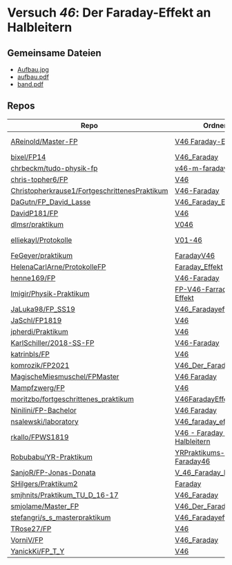 # Versuch *46*: Der Faraday-Effekt an Halbleitern

## Gemeinsame Dateien
- [Aufbau.jpg](https://raw.githubusercontent.com/FeGeyer/praktikum/master/BFP/FaradayV46/Bilder/Aufbau.jpg)
- [aufbau.pdf](https://docs.google.com/viewer?url=https://raw.githubusercontent.com/bixel/FP14/master/V46_Faraday/img/aufbau.pdf)
- [band.pdf](https://docs.google.com/viewer?url=https://raw.githubusercontent.com/bixel/FP14/master/V46_Faraday/img/band.pdf)

## Repos

|                                                 Repo                                                 |                                                              Ordner                                                               |                                                                                             PDFs                                                                                             |
|------------------------------------------------------------------------------------------------------|-----------------------------------------------------------------------------------------------------------------------------------|----------------------------------------------------------------------------------------------------------------------------------------------------------------------------------------------|
|[AReinold/Master-FP](../repo/AReinold/Master-FP)                                                      |[V46 Faraday-Effekt](https://github.com/AReinold/Master-FP/tree/master/V46%20Faraday-Effekt)                                       |[V46 Faraday-Effekt_Protokoll.pdf](https://docs.google.com/viewer?url=https://raw.githubusercontent.com/AReinold/Master-FP/master/PDF-Dateien%20abtestiert/V46%20Faraday-Effekt_Protokoll.pdf)|
|[bixel/FP14](../repo/bixel/FP14)                                                                      |[V46_Faraday](https://github.com/bixel/FP14/tree/master/V46_Faraday)                                                               |–                                                                                                                                                                                             |
|[chrbeckm/tudo-physik-fp](../repo/chrbeckm/tudo-physik-fp)                                            |[v46-m-faraday-effekt](https://github.com/chrbeckm/tudo-physik-fp/tree/master/v46-m-faraday-effekt)                                |[main.pdf](https://docs.google.com/viewer?url=https://raw.githubusercontent.com/NicoWeio/awesome-ap-pdfs/main/chrbeckm%E2%88%95tudo-physik-fp/46/main.pdf) \*                                 |
|[chris-topher6/FP](../repo/chris-topher6/FP)                                                          |[V46](https://github.com/chris-topher6/FP/tree/master/V46)                                                                         |–                                                                                                                                                                                             |
|[Christopherkrause1/FortgeschrittenesPraktikum](../repo/Christopherkrause1/FortgeschrittenesPraktikum)|[V46-Faraday](https://github.com/Christopherkrause1/FortgeschrittenesPraktikum/tree/master/V46-Faraday)                            |–                                                                                                                                                                                             |
|[DaGutn/FP_David_Lasse](../repo/DaGutn/FP_David_Lasse)                                                |[V46_Faraday_Effekt](https://github.com/DaGutn/FP_David_Lasse/tree/main/V46_Faraday_Effekt)                                        |–                                                                                                                                                                                             |
|[DavidP181/FP](../repo/DavidP181/FP)                                                                  |[V46](https://github.com/DavidP181/FP/tree/master/V46)                                                                             |–                                                                                                                                                                                             |
|[dlmsr/praktikum](../repo/dlmsr/praktikum)                                                            |[V046](https://github.com/dlmsr/praktikum/tree/master/V046)                                                                        |–                                                                                                                                                                                             |
|[elliekayl/Protokolle](../repo/elliekayl/Protokolle)                                                  |[V01-46](https://github.com/elliekayl/Protokolle/tree/master/V01-46)                                                               |[V46_Faraday-Effekt.pdf](https://docs.google.com/viewer?url=https://raw.githubusercontent.com/elliekayl/Protokolle/master/V01-46/V46_Faraday-Effekt.pdf)                                      |
|[FeGeyer/praktikum](../repo/FeGeyer/praktikum)                                                        |[FaradayV46](https://github.com/FeGeyer/praktikum/tree/master/BFP/FaradayV46)                                                      |–                                                                                                                                                                                             |
|[HelenaCarlArne/ProtokolleFP](../repo/HelenaCarlArne/ProtokolleFP)                                    |[Faraday_Effekt](https://github.com/HelenaCarlArne/ProtokolleFP/tree/master/Faraday_Effekt)                                        |–                                                                                                                                                                                             |
|[henne169/FP](../repo/henne169/FP)                                                                    |[V46-Faraday](https://github.com/henne169/FP/tree/master/V46-Faraday)                                                              |[V46.pdf](https://docs.google.com/viewer?url=https://raw.githubusercontent.com/henne169/FP/master/V46-Faraday/V46.pdf)                                                                        |
|[Imigir/Physik-Praktikum](../repo/Imigir/Physik-Praktikum)                                            |[FP-V46-Farraday-Effekt](https://github.com/Imigir/Physik-Praktikum/tree/master/FP-V46-Farraday-Effekt)                            |[FP-V46w.pdf](https://docs.google.com/viewer?url=https://raw.githubusercontent.com/NicoWeio/awesome-ap-pdfs/main/Imigir%E2%88%95Physik-Praktikum/46/FP-V46w.pdf) \*                           |
|[JaLuka98/FP_SS19](../repo/JaLuka98/FP_SS19)                                                          |[V46_Faradayeffekt](https://github.com/JaLuka98/FP_SS19/tree/master/V46_Faradayeffekt)                                             |–                                                                                                                                                                                             |
|[JaSchl/FP1819](../repo/JaSchl/FP1819)                                                                |[V46](https://github.com/JaSchl/FP1819/tree/master/V46)                                                                            |–                                                                                                                                                                                             |
|[jpherdi/Praktikum](../repo/jpherdi/Praktikum)                                                        |[V46](https://github.com/jpherdi/Praktikum/tree/master/V46)                                                                        |–                                                                                                                                                                                             |
|[KarlSchiller/2018-SS-FP](../repo/KarlSchiller/2018-SS-FP)                                            |[V46-Faraday](https://github.com/KarlSchiller/2018-SS-FP/tree/master/V46-Faraday)                                                  |–                                                                                                                                                                                             |
|[katrinbls/FP](../repo/katrinbls/FP)                                                                  |[V46](https://github.com/katrinbls/FP/tree/master/V46)                                                                             |[main.pdf](https://docs.google.com/viewer?url=https://raw.githubusercontent.com/NicoWeio/awesome-ap-pdfs/main/katrinbls%E2%88%95FP/46/main.pdf) \*                                            |
|[komrozik/FP2021](../repo/komrozik/FP2021)                                                            |[V46_Der_Faraday_Effekt](https://github.com/komrozik/FP2021/tree/main/V46_Der_Faraday_Effekt)                                      |–                                                                                                                                                                                             |
|[MagischeMiesmuschel/FPMaster](../repo/MagischeMiesmuschel/FPMaster)                                  |[V46 Faraday](https://github.com/MagischeMiesmuschel/FPMaster/tree/master/V46%20Faraday)                                           |[V46.pdf](https://docs.google.com/viewer?url=https://raw.githubusercontent.com/MagischeMiesmuschel/FPMaster/master/Protokolle/V46.pdf)                                                        |
|[Mampfzwerg/FP](../repo/Mampfzwerg/FP)                                                                |[V46](https://github.com/Mampfzwerg/FP/tree/master/V46)                                                                            |[main.pdf](https://docs.google.com/viewer?url=https://raw.githubusercontent.com/Mampfzwerg/FP/master/V46/main.pdf)                                                                            |
|[moritzbo/fortgeschrittenes_praktikum](../repo/moritzbo/fortgeschrittenes_praktikum)                  |[V46FaradayEffekt](https://github.com/moritzbo/fortgeschrittenes_praktikum/tree/main/V46FaradayEffekt)                             |[V46.pdf](https://docs.google.com/viewer?url=https://raw.githubusercontent.com/NicoWeio/awesome-ap-pdfs/main/moritzbo%E2%88%95fortgeschrittenes_praktikum/46/V46.pdf) \*                      |
|[Ninilini/FP-Bachelor](../repo/Ninilini/FP-Bachelor)                                                  |[V46 Faraday](https://github.com/Ninilini/FP-Bachelor/tree/master/V46%20Faraday)                                                   |–                                                                                                                                                                                             |
|[nsalewski/laboratory](../repo/nsalewski/laboratory)                                                  |[V46_faraday_effect](https://github.com/nsalewski/laboratory/tree/master/FP/V46_faraday_effect)                                    |–                                                                                                                                                                                             |
|[rkallo/FPWS1819](../repo/rkallo/FPWS1819)                                                            |[V46 - Faraday Effekt an Halbleitern](https://github.com/rkallo/FPWS1819/tree/master/V46%20-%20Faraday%20Effekt%20an%20Halbleitern)|–                                                                                                                                                                                             |
|[Robubabu/YR-Praktikum](../repo/Robubabu/YR-Praktikum)                                                |[YRPraktikums-Faraday46](https://github.com/Robubabu/YR-Praktikum/tree/master/YRPraktikums-Faraday46)                              |[main.pdf](https://docs.google.com/viewer?url=https://raw.githubusercontent.com/NicoWeio/awesome-ap-pdfs/main/Robubabu%E2%88%95YR-Praktikum/46/main.pdf) \*                                   |
|[SanjoR/FP-Jonas-Donata](../repo/SanjoR/FP-Jonas-Donata)                                              |[V_46_Faraday_Effekt](https://github.com/SanjoR/FP-Jonas-Donata/tree/master/BFP/V_46_Faraday_Effekt)                               |–                                                                                                                                                                                             |
|[SHilgers/Praktikum2](../repo/SHilgers/Praktikum2)                                                    |[Faraday](https://github.com/SHilgers/Praktikum2/tree/master/Faraday)                                                              |–                                                                                                                                                                                             |
|[smjhnits/Praktikum_TU_D_16-17](../repo/smjhnits/Praktikum_TU_D_16-17)                                |[V46_Faraday](https://github.com/smjhnits/Praktikum_TU_D_16-17/tree/master/Fortgeschrittenenpraktikum/Protokolle/V46_Faraday)      |–                                                                                                                                                                                             |
|[smjolame/Master_FP](../repo/smjolame/Master_FP)                                                      |[V46_Der_Faraday_Effekt](https://github.com/smjolame/Master_FP/tree/main/V46_Der_Faraday_Effekt)                                   |–                                                                                                                                                                                             |
|[stefangri/s_s_masterpraktikum](../repo/stefangri/s_s_masterpraktikum)                                |[V46_Faradayeffekt](https://github.com/stefangri/s_s_masterpraktikum/tree/master/V46_Faradayeffekt)                                |–                                                                                                                                                                                             |
|[TRose27/FP](../repo/TRose27/FP)                                                                      |[V46](https://github.com/TRose27/FP/tree/master/V46)                                                                               |–                                                                                                                                                                                             |
|[VorniV/FP](../repo/VorniV/FP)                                                                        |[V46_Faraday](https://github.com/VorniV/FP/tree/main/V46_Faraday)                                                                  |–                                                                                                                                                                                             |
|[YanickKi/FP_T_Y](../repo/YanickKi/FP_T_Y)                                                            |[V46](https://github.com/YanickKi/FP_T_Y/tree/main/V46)                                                                            |–                                                                                                                                                                                             |

